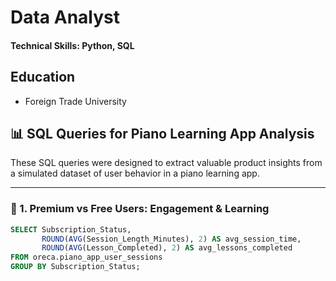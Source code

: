 # Data Analyst

#### Technical Skills: Python, SQL

## Education
- Foreign Trade University

## 📊 SQL Queries for Piano Learning App Analysis

These SQL queries were designed to extract valuable product insights from a simulated dataset of user behavior in a piano learning app.

---

### 🎯 1. Premium vs Free Users: Engagement & Learning

```sql
SELECT Subscription_Status,
       ROUND(AVG(Session_Length_Minutes), 2) AS avg_session_time,
       ROUND(AVG(Lesson_Completed), 2) AS avg_lessons_completed
FROM oreca.piano_app_user_sessions
GROUP BY Subscription_Status;


